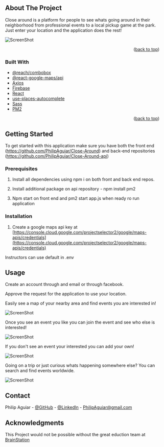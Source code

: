 <!-- ABOUT THE PROJECT -->
## About The Project

Close around is a platform for people to see whats going around in their neighborhood from professional events to a local pickup game at the park. Just enter your location and the application does the rest!

![ScreenShot](./src/assets/example.png)

<p align="right">(<a href="#top">back to top</a>)</p>

### Built With

* [@reach/combobox](https://reach.tech/combobox/)
* [@react-google-maps/api](https://www.npmjs.com/package/@react-google-maps/api)
* [Axios](https://www.npmjs.com/package/axios)
* [Firebase](https://firebase.google.com/)
* [React](https://reactjs.org/)
* [use-places-autocomplete](https://www.npmjs.com/package/use-places-autocomplete)
* [Sass](https://sass-lang.com/)
* [PM2](https://pm2.keymetrics.io/)


<p align="right">(<a href="#top">back to top</a>)</p>



<!-- GETTING STARTED -->
## Getting Started

To get started with this application make sure you have both the front end (https://github.com/PhilipAguiar/Close-Around) and back-end repositories (https://github.com/PhilipAguiar/Close-Around-api)

### Prerequisites

1) Install all dependencies using npm i on both front and back end repos.

2) Install additional package on api repository - npm install pm2

3) Npm start on front end and pm2 start app.js when ready ro run application

### Installation

1. Create a google maps api key at [https://console.cloud.google.com/projectselector2/google/maps-apis/credentials](https://console.cloud.google.com/projectselector2/google/maps-apis/credentials)

Instructors can use default in .env

<!-- USAGE EXAMPLES -->
## Usage

Create an account through and email or through facebook.

Approve the request for the application to use your location.

Easily see a map of your nearby area and find events you are interested in!

![ScreenShot](./src/assets/example2.png)

Once you see an event you like you can join the event and see who else is interested!

![ScreenShot](./src/assets/paintNight.png)

If you don't see an event your interested you can add your own!

![ScreenShot](./src/assets/example.png)

Going on a trip or just curious whats happening somewhere else? You can search and find events worldwide.

![ScreenShot](./src/assets/sanFran.png)

<!-- CONTACT -->
## Contact

Philip Aguiar - [@GitHub](https://github.com/PhilipAguiar) - 
[@LinkedIn](https://www.linkedin.com/in/philip-aguiar/) -
PhilipAguiar@gmail.com



<!-- ACKNOWLEDGMENTS -->
## Acknowledgments

This Project would not be possible without the great eduction team at [BrainStation](https://brainstation.io/)

